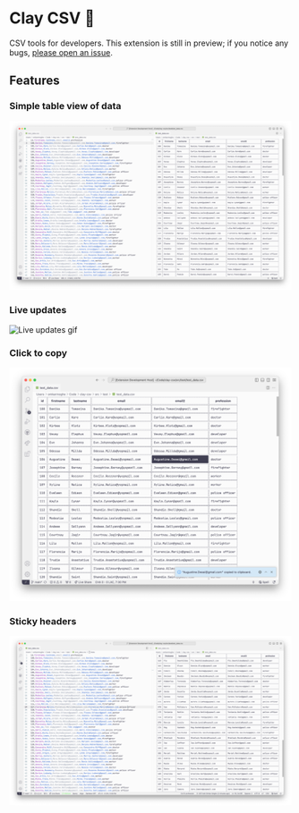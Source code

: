 # Clay CSV 📐
CSV tools for developers. This extension is still in preview; if you notice any bugs, [please open an issue](https://github.com/omkarmoghe/Clay-CSV/issues).

## Features

### Simple table view of data
![Table view screenshot](/images/features/table-view.png)

### Live updates
![Live updates gif](/images/features/live-updates.gif)

### Click to copy
![Click to copy screenshot](/images/features/click-to-copy.png)

### Sticky headers
![Sticky headers screenshot](/images/features/sticky-headers.png)
